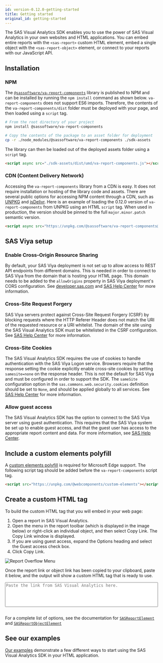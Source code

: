 ```yaml
---
id: version-0.12.0-getting-started
title: Getting started
original_id: getting-started
---
```


The SAS Visual Analytics SDK enables you to use the power of SAS Visual Analytics in your own websites and HTML applications.
You can embed entire reports with the `<sas-report>` custom HTML element, embed a single object with the
`<sas-report-object>` element, or connect to your reports with our JavaScript API.

## Installation

### NPM

The <a target="_blank" href="https://www.npmjs.com/package/@sassoftware/va-report-components">`@sassoftware/va-report-components`</a> library is published to NPM and can be installed by running the `npm install` command as shown below. `va-report-components` does not support ES6 imports. Therefore, the contents of the `va-report-components/dist` folder must be deployed with your page, and then loaded using a `script` tag.

```bash
# From the root directory of your project
npm install @sassoftware/va-report-components

# Copy the contents of the package to an asset folder for deployment
cp -r ./node_modules/@sassoftware/va-report-components ./sdk-assets
```

The library can then be loaded out of the deployed assets folder using a `script` tag.

```html
<script async src="./sdk-assets/dist/umd/va-report-components.js"></script>
```

### CDN (Content Delivery Network)

Accessing the `va-report-components` library from a CDN is easy. It does not require installation or
hosting of the library code and assets. There are several public options for accessing NPM content through a CDN, such
as <a target="_blank" href="https://unpkg.com/">UNPKG</a> and <a target="_blank" href="https://www.jsdelivr.com/">jsDelivr</a>. Here is an example of loading the 0.12.0 version of `va-report-components` from UNPKG
using an HTML `script` tag. When used in production, the version should be pinned to the full `major.minor.patch` semantic version.

```html
<script async src="https://unpkg.com/@sassoftware/va-report-components@0.12.0/dist/umd/va-report-components.js"></script>
```

## SAS Viya setup

### Enable Cross-Origin Resource Sharing

By default, your SAS Viya deployment is not set up to allow access to REST API endpoints from different domains. This is
needed in order to connect to SAS Viya from the domain that is hosting your HTML page. This domain needs to be added to the
`allowOrigins` property in SAS Viya deployment's CORS configuration. See
<a target="_blank" href="https://developer.sas.com/reference/cors/">developer.sas.com</a> and
<a target="_blank" href="https://documentation.sas.com/?cdcId=calcdc&cdcVersion=3.5&docsetId=calauthmdl&docsetTarget=n1pkgyrtk8bp4zn1d0v1ln4869og.htm#p04ifnaixhf85in1xo7zrr2fgimf">SAS Help Center</a> for more information.

### Cross-Site Request Forgery

SAS Viya servers protect against Cross-Site Request Forgery (CSRF) by blocking requests where the HTTP Referer Header does not match the URI of the requested resource or a URI whitelist. The domain of the site using the SAS Visual Analytics SDK must be whitelisted in the CSRF configuration.  See <a target="_blank" href="https://documentation.sas.com/?cdcId=calcdc&cdcVersion=3.5&docsetId=calconfig&docsetTarget=n08030sasconfiguration0admin.htm#n0nf0wwa3p7mjhn11926x4k9gl72">SAS Help Center</a> for more information.

### Cross-Site Cookies

The SAS Visual Analytics SDK requires the use of cookies to handle authentication with the SAS Viya Logon service. Browsers require that the response setting the cookie explicitly enable cross-site cookies by setting `samesite=none` on the response header. This is not the default for SAS Viya and must be configured in order to support the SDK. The `sameSite` configuration option in the `sas.commons.web.security.cookies` definition should be set to `None`, and should be applied globally to all services. See <a target="_blank" href="https://documentation.sas.com/?cdcId=calcdc&cdcVersion=3.5&docsetId=calconfig&docsetTarget=n08030sasconfiguration0admin.htm#p18obwsyh87dc7n18hvyxa1t8zjs">SAS Help Center</a> for more information.

### Allow guest access

The SAS Visual Analytics SDK has the option to connect to the SAS Viya server using guest authentication. This requires that the SAS Viya system be
set up to enable guest access, and that the guest user has access to the appropriate report content and data. For more information, see 
<a target="_blank" href="https://documentation.sas.com/?cdcId=calcdc&cdcVersion=3.5&docsetId=calauthmdl&docsetTarget=n067qoyrgu1yohn19nq4ehy8o0b3.htm#p04ifnaixhf85in1xo7zrr2fgimf">SAS Help Center</a>.

## Include a custom elements polyfill

A <a target="_blank" href="https://www.npmjs.com/package/@webcomponents/custom-elements">custom elements polyfill</a> is required for Microsoft Edge support. The following script tag should be added before the `va-report-components` script tag.

```html
<script src="https://unpkg.com/@webcomponents/custom-elements"></script>
```

## Create a custom HTML tag

To build the custom HTML tag that you will embed in your web page:

1. Open a report in SAS Visual Analytics.
1. Open the menu in the report toolbar (which is displayed in the image below) or right-click an individual object, and then select Copy Link. The Copy Link window is displayed.
1. If you are using guest access, expand the Options heading and select the Guest access check box.
1. Click Copy Link.

![Report Overflow Menu](assets/report-overflow-menu.png)

Once the report link or object link has been copied to your clipboard, paste it below, and the output will show a custom HTML
tag that is ready to use.

<link rel="stylesheet" href="/sdk/va/css/copy-link-translator.css">
<form>
  <textarea id="vdk-slt-input"
    rows="5"
    style="resize: none; width: 100%;"
    placeholder="Paste the link from SAS Visual Analytics here."
    aria-label="Paste the link from SAS Visual Analytics here."
  ></textarea>
  <pre><code id="vdk-slt-output" class="hljs" data-hide="true"></code></pre>
</form>
<script type="module" src="/sdk/va/js/copy-link-translator.js"></script>

For a complete list of options, see the documentation for [`SASReportElement`](api/SASReportElement.md) and
[`SASReportObjectElement`](api/SASReportObjectElement.md)

## See our examples

<a target="_blank" href="https://github.com/sassoftware/visual-analytics-sdk/tree/master/examples">Our examples</a> demonstrate a few different
ways to start using the SAS Visual Analytics SDK in your HTML application.
